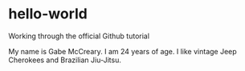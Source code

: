 # hello-world
Working through the official Github tutorial

My name is Gabe McCreary. I am 24 years of age. I like vintage Jeep Cherokees and Brazilian Jiu-Jitsu.
